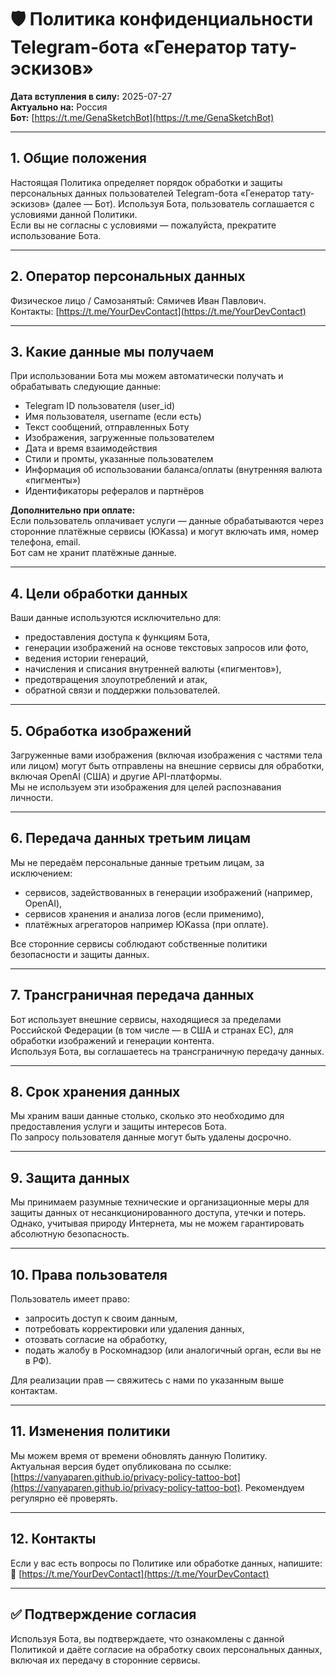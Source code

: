 # 🛡️ Политика конфиденциальности Telegram-бота «Генератор тату-эскизов»

**Дата вступления в силу:** 2025-07-27  
**Актуально на:** Россия  
**Бот:** [https://t.me/GenaSketchBot](https://t.me/GenaSketchBot)

---

## 1. Общие положения

Настоящая Политика определяет порядок обработки и защиты персональных данных пользователей Telegram-бота «Генератор тату-эскизов» (далее — Бот). Используя Бота, пользователь соглашается с условиями данной Политики.  
Если вы не согласны с условиями — пожалуйста, прекратите использование Бота.

---

## 2. Оператор персональных данных

Физическое лицо / Самозанятый: Сямичев Иван Павлович.  
Контакты: [https://t.me/YourDevContact](https://t.me/YourDevContact)

---

## 3. Какие данные мы получаем

При использовании Бота мы можем автоматически получать и обрабатывать следующие данные:

- Telegram ID пользователя (user_id)  
- Имя пользователя, username (если есть)  
- Текст сообщений, отправленных Боту  
- Изображения, загруженные пользователем  
- Дата и время взаимодействия  
- Стили и промты, указанные пользователем  
- Информация об использовании баланса/оплаты (внутренняя валюта «пигменты»)  
- Идентификаторы рефералов и партнёров

**Дополнительно при оплате:**  
Если пользователь оплачивает услуги — данные обрабатываются через сторонние платёжные сервисы (ЮKassa) и могут включать имя, номер телефона, email.  
Бот сам не хранит платёжные данные.

---

## 4. Цели обработки данных

Ваши данные используются исключительно для:

- предоставления доступа к функциям Бота,  
- генерации изображений на основе текстовых запросов или фото,  
- ведения истории генераций,  
- начисления и списания внутренней валюты («пигментов»),  
- предотвращения злоупотреблений и атак,  
- обратной связи и поддержки пользователей.

---

## 5. Обработка изображений

Загруженные вами изображения (включая изображения с частями тела или лицом) могут быть отправлены на внешние сервисы для обработки, включая OpenAI (США) и другие API-платформы.  
Мы не используем эти изображения для целей распознавания личности.

---

## 6. Передача данных третьим лицам

Мы не передаём персональные данные третьим лицам, за исключением:

- сервисов, задействованных в генерации изображений (например, OpenAI),  
- сервисов хранения и анализа логов (если применимо),  
- платёжных агрегаторов например ЮKassa (при оплате).  

Все сторонние сервисы соблюдают собственные политики безопасности и защиты данных.

---

## 7. Трансграничная передача данных

Бот использует внешние сервисы, находящиеся за пределами Российской Федерации (в том числе — в США и странах ЕС), для обработки изображений и генерации контента.  
Используя Бота, вы соглашаетесь на трансграничную передачу данных.

---

## 8. Срок хранения данных

Мы храним ваши данные столько, сколько это необходимо для предоставления услуги и защиты интересов Бота.  
По запросу пользователя данные могут быть удалены досрочно.

---

## 9. Защита данных

Мы принимаем разумные технические и организационные меры для защиты данных от несанкционированного доступа, утечки и потерь.  
Однако, учитывая природу Интернета, мы не можем гарантировать абсолютную безопасность.

---

## 10. Права пользователя

Пользователь имеет право:

- запросить доступ к своим данным,  
- потребовать корректировки или удаления данных,  
- отозвать согласие на обработку,  
- подать жалобу в Роскомнадзор (или аналогичный орган, если вы не в РФ).  

Для реализации прав — свяжитесь с нами по указанным выше контактам.

---

## 11. Изменения политики

Мы можем время от времени обновлять данную Политику.  
Актуальная версия будет опубликована по ссылке: [https://vanyaparen.github.io/privacy-policy-tattoo-bot](https://vanyaparen.github.io/privacy-policy-tattoo-bot). 
Рекомендуем регулярно её проверять.

---

## 12. Контакты

Если у вас есть вопросы по Политике или обработке данных, напишите:  
📩 [https://t.me/YourDevContact](https://t.me/YourDevContact)

---

## ✅ Подтверждение согласия

Используя Бота, вы подтверждаете, что ознакомлены с данной Политикой и даёте согласие на обработку своих персональных данных, включая их передачу в сторонние сервисы.

